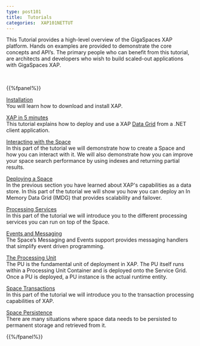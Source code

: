 ```yaml
---
type: post101
title:  Tutorials
categories:  XAP101NETTUT
---
```


This Tutorial provides a high-level overview of the GigaSpaces XAP platform. Hands on examples are provided to demonstrate the core concepts and API’s. The primary people who can benefit from this tutorial, are architects and developers who wish to build scaled-out applications with GigaSpaces XAP.



<br>



{{%fpanel%}}

[Installation](./installation.html)<br>
You will learn   how to download and install XAP.


[XAP in 5 minutes](./dotnet-your-first-data-grid-application.html)<br>
This tutorial explains how to deploy and use a XAP [Data Grid](/product_overview/the-in-memory-data-grid.html) from a .NET client application.

[Interacting with the Space](./net-tutorial-part1.html)<br>
In this part of the tutorial we will demonstrate how to create a Space and how you can interact with it. We will also demonstrate how you can improve your space search performance by using indexes and returning partial results.

[Deploying a Space](./net-tutorial-part2.html)<br>
In the previous section  you have learned about XAP's capabilities as a data store. In this part of the tutorial we will show you how you can deploy an In Memory Data Grid (IMDG) that provides scalability and failover.

[Processing Services](./net-tutorial-part3.html)<br>
In this part of the tutorial we will introduce you to the different processing services you can run on top of the Space.

[Events and Messaging](./net-tutorial-part4.html)<br>
The Space’s Messaging and Events support provides messaging handlers that simplify event driven programming.

[The Processing Unit](./net-tutorial-part5.html)<br>
The PU is the fundamental unit of deployment in XAP. The PU itself runs within a Processing Unit Container and is deployed onto the Service Grid. Once a PU is deployed, a PU instance is the actual runtime entity.

[Space Transactions](./net-tutorial-part6.html)<br>
In this part of the tutorial we will introduce you to the transaction processing capabilities of XAP.


[Space Persistence](./net-tutorial-part7.html)<br>
There are many situations where space data needs to be persisted to permanent storage and retrieved from it.




{{%/fpanel%}}

